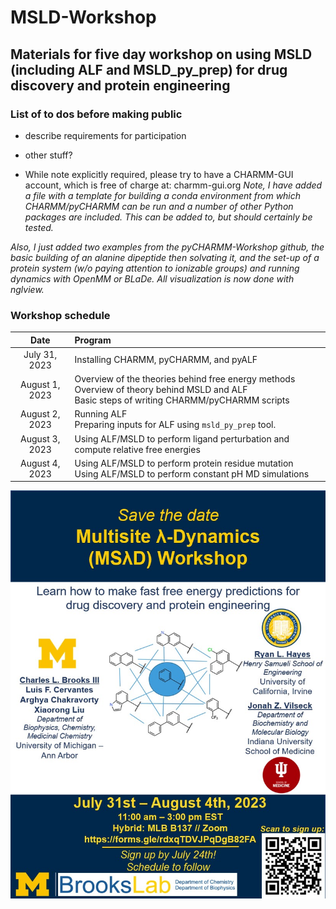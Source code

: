# MSLD-Workshop
## Materials for five day workshop on using MSLD (including ALF and MSLD_py_prep) for drug discovery and protein engineering
### List of to dos before making public
- describe requirements for participation
- other stuff?

- While note explicitly required, please try to have a CHARMM-GUI account, which is free of charge at: charmm-gui.org
_Note, I have added a file with a template for building a conda environment from which CHARMM/pyCHARMM can be run and a number of other Python packages are included. This can be added to, but should certainly be tested._

_Also, I just added two examples from the pyCHARMM-Workshop github, the basic building of an alanine dipeptide then solvating it, and the set-up of a protein system (w/o paying attention to ionizable groups) and running dynamics with OpenMM or BLaDe. All visualization is now done with nglview._

### Workshop schedule
| Date         | Program                                                                                                     |
|:------------:|:------------------------------------------------------------------------------------------------------------|
| July 31, 2023 | Installing CHARMM, pyCHARMM, and pyALF                                                                      |
| August 1, 2023  | Overview of the theories behind free energy methods<br/>Overview of theory behind MSLD and ALF<br/> Basic steps of writing CHARMM/pyCHARMM scripts |
| August 2, 2023  | Running ALF<br/> Preparing inputs for ALF using `msld_py_prep` tool.                                        |
| August 3, 2023  | Using ALF/MSLD to perform ligand perturbation and compute relative free energies                            |
| August 4, 2023  | Using ALF/MSLD to perform protein residue mutation<br/>Using ALF/MSLD to perform constant pH MD simulations |

![Workshop flyer](https://github.com/BrooksResearchGroup-UM/MSLD-Workshop/blob/main/flyer.jpg)


